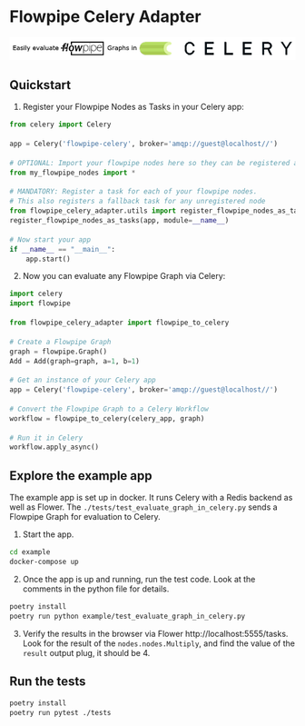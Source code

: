# Flowpipe Celery Adapter

![Easily evaluate Flowpipe Graphs in Celery.](https://raw.githubusercontent.com/PaulSchweizer/flowpipe-celery-adapter/main/logo.png)

## Quickstart

1. Register your Flowpipe Nodes as Tasks in your Celery app:

```python
from celery import Celery

app = Celery('flowpipe-celery', broker='amqp://guest@localhost//')

# OPTIONAL: Import your flowpipe nodes here so they can be registered as tasks.
from my_flowpipe_nodes import *

# MANDATORY: Register a task for each of your flowpipe nodes.
# This also registers a fallback task for any unregistered node
from flowpipe_celery_adapter.utils import register_flowpipe_nodes_as_tasks
register_flowpipe_nodes_as_tasks(app, module=__name__)

# Now start your app
if __name__ == "__main__":
    app.start()
```

2. Now you can evaluate any Flowpipe Graph via Celery:

```python
import celery
import flowpipe

from flowpipe_celery_adapter import flowpipe_to_celery

# Create a Flowpipe Graph
graph = flowpipe.Graph()
Add = Add(graph=graph, a=1, b=1)

# Get an instance of your Celery app
app = Celery('flowpipe-celery', broker='amqp://guest@localhost//')

# Convert the Flowpipe Graph to a Celery Workflow
workflow = flowpipe_to_celery(celery_app, graph)

# Run it in Celery
workflow.apply_async()
```

## Explore the example app

The example app is set up in docker. It runs Celery with a Redis backend as well as Flower. The `./tests/test_evaluate_graph_in_celery.py` sends a Flowpipe Graph for evaluation to Celery.

1. Start the app.

```sh
cd example
docker-compose up
```

2. Once the app is up and running, run the test code. Look at the comments in the python file for details.

```sh
poetry install
poetry run python example/test_evaluate_graph_in_celery.py
```

3. Verify the results in the browser via Flower http://localhost:5555/tasks.
   Look for the result of the `nodes.nodes.Multiply`, and find the value of the `result` output plug, it should be 4.

## Run the tests

```sh
poetry install
poetry run pytest ./tests
```
